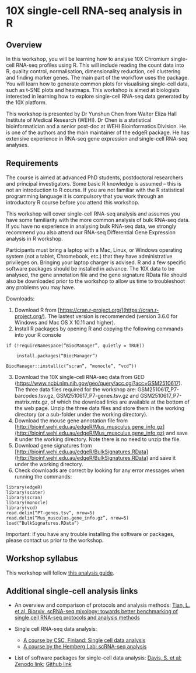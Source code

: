 # 10X single-cell RNA-seq analysis in R

## Overview

In this workshop, you will be learning how to analyse 10X Chromium single-cell RNA-seq profiles using R. This will include reading the count data into R, quality control, normalisation, dimensionality reduction, cell clustering and finding marker genes. The main part of the workflow uses the package. You will learn how to generate common plots for visualising single-cell data, such as t-SNE plots and heatmaps. This workshop is aimed at biologists interested in learning how to explore single-cell RNA-seq data generated by the 10X platform.

This workshop is presented by Dr Yunshun Chen from Walter Eliza Hall Institute of Medical Research (WEHI). Dr Chen is a statistical bioinformatician and a senior post-doc at WEHI Bioinformatics Division. He is one of the authors and the main maintainer of the edgeR package. He has extensive experience in RNA-seq gene expression and single-cell RNA-seq analyses.

## Requirements

The course is aimed at advanced PhD students, postdoctoral researchers and principal investigators. Some basic R knowledge is assumed – this is not an introduction to R course. If you are not familiar with the R statistical programming language it is compulsory that you work through an introductory R course before you attend this workshop.

This workshop will cover single-cell RNA-seq analysis and assumes you have some familiarity with the more common analysis of bulk RNA-seq data. If you have no experience in analysing bulk RNA-seq data, we strongly recommend you also attend our RNA-seq Differential Gene Expression analysis in R workshop.

Participants must bring a laptop with a Mac, Linux, or Windows operating system (not a tablet, Chromebook, etc.) that they have administrative privileges on. Bringing your laptop charger is advised. R and a few specific software packages should be installed in advance. The 10X data to be analysed, the gene annotation file and the gene signature RData file should also be downloaded prior to the workshop to allow us time to troubleshoot any problems you may have.

Downloads:

1. Download R from [https://cran.r-project.org/](https://cran.r-project.org/). The lastest version is recommended (version 3.6.0 for Windows and Mac OS X 10.11 and higher).
2. Install R packages by opening R and copying the following commands into your R console

```
if (!requireNamespace(“BiocManager”, quietly = TRUE))

    install.packages(“BiocManager”)

BiocManager::install(c(“scran”, “monocle”, “vcd”))
```

3. Download the 10X single-cell RNA-seq data from GEO (https://www.ncbi.nlm.nih.gov/geo/query/acc.cgi?acc=GSM2510617). The three data files required for the workshop are: GSM2510617_P7-barcodes.tsv.gz, GSM2510617_P7-genes.tsv.gz and GSM2510617_P7-matrix.mtx.gz, of which the download links are available at the bottom of the web page. Unzip the three data files and store them in the working directory (or a sub-folder under the working directory).
4. Download the mouse gene annotation file from [http://bioinf.wehi.edu.au/edgeR/Mus_musculus.gene_info.gz](http://bioinf.wehi.edu.au/edgeR/Mus_musculus.gene_info.gz) and save it under the working directory. Note there is no need to unzip the file.
5. Download gene signatures from [http://bioinf.wehi.edu.au/edgeR/BulkSignatures.RData](http://bioinf.wehi.edu.au/edgeR/BulkSignatures.RData) and save it under the working directory.
6. Check downloads are correct by looking for any error messages when running the commands:

```
library(edgeR)
library(scater)
library(scran)
library(monocle)
library(vcd)
read.delim(“P7-genes.tsv”, nrow=5)
read.delim(“Mus_musculus.gene_info.gz”, nrow=5)
load(“BulkSignatures.RData”)
```

Important: If you have any trouble installing the software or packages, please contact us prior to the workshop.

## Workshop syllabus

This workshop will follow [this analysis guide](http://bioinf.wehi.edu.au/edgeR/10X.pdf).

## Additional single-cell analysis links

* An overview and comparison of protocols and analysis methods: [Tian, L. et al, Biorxiv, scRNA-seq mixology: towards better benchmarking of single cell RNA-seq protocols and analysis methods](https://www.biorxiv.org/content/biorxiv/early/2018/10/08/433102.full.pdf)

* Single cell RNA-seq data analysis:
    * [A course by CSC, Finland: Single cell data analysis](https://github.com/bishwaG/Single-cell-RNA-seq-data-analysis-2018)
    * [A course by the Hemberg Lab: scRNA-seq analysis](https://www.sanger.ac.uk/science/tools/scrna-seq-analysis-course)

* List of software packages for single-cell data analysis: [Davis, S. et al: Zenodo link](https://doi.org/10.5281/zenodo.1117762); [Github link](https://github.com/seandavi/awesome-single-cell)
